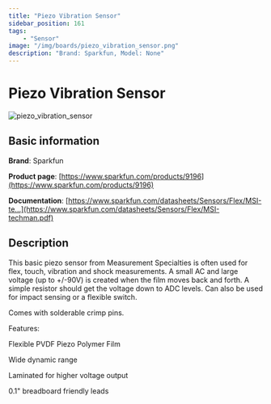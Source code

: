 ```yaml
---
title: "Piezo Vibration Sensor"
sidebar_position: 161
tags:
    - "Sensor"
image: "/img/boards/piezo_vibration_sensor.png"
description: "Brand: Sparkfun, Model: None"
---
```

# Piezo Vibration Sensor

![piezo_vibration_sensor](/img/boards/piezo_vibration_sensor.png)

## Basic information

**Brand**: Sparkfun

**Product page**: [https://www.sparkfun.com/products/9196](https://www.sparkfun.com/products/9196)

**Documentation**: [https://www.sparkfun.com/datasheets/Sensors/Flex/MSI-te...](https://www.sparkfun.com/datasheets/Sensors/Flex/MSI-techman.pdf)

## Description

This basic piezo sensor from Measurement Specialties is often used for flex, touch, vibration and shock measurements\. A small AC and large voltage \(up to \+/\-90V\) is created when the film moves back and forth\. A simple resistor should get the voltage down to ADC levels\. Can also be used for impact sensing or a flexible switch\.



Comes with solderable crimp pins\.



Features:



Flexible PVDF Piezo Polymer Film

Wide dynamic range

Laminated for higher voltage output

0\.1" breadboard friendly leads

